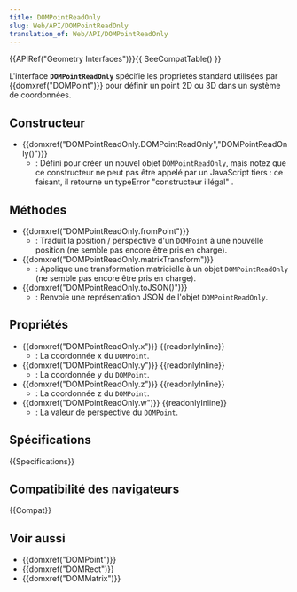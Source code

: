 ```yaml
---
title: DOMPointReadOnly
slug: Web/API/DOMPointReadOnly
translation_of: Web/API/DOMPointReadOnly
---
```


{{APIRef("Geometry Interfaces")}}{{ SeeCompatTable() }}

L'interface **`DOMPointReadOnly`** spécifie les propriétés standard utilisées par {{domxref("DOMPoint")}} pour définir un point 2D ou 3D dans un système de coordonnées.

## Constructeur

- {{domxref("DOMPointReadOnly.DOMPointReadOnly","DOMPointReadOnly()")}}
  - : Défini pour créer un nouvel objet `DOMPointReadOnly`, mais notez que ce constructeur ne peut pas être appelé par un JavaScript tiers : ce faisant, il retourne un typeError "constructeur illégal" .

## Méthodes

- {{domxref("DOMPointReadOnly.fromPoint")}}
  - : Traduit la position / perspective d'un `DOMPoint` à une nouvelle position (ne semble pas encore être pris en charge).
- {{domxref("DOMPointReadOnly.matrixTransform")}}
  - : Applique une transformation matricielle à un objet `DOMPointReadOnly`  (ne semble pas encore être pris en charge).
- {{domxref("DOMPointReadOnly.toJSON()")}}
  - : Renvoie une représentation JSON de l'objet `DOMPointReadOnly`.

## Propriétés

- {{domxref("DOMPointReadOnly.x")}} {{readonlyInline}}
  - : La coordonnée x du `DOMPoint`.
- {{domxref("DOMPointReadOnly.y")}} {{readonlyInline}}
  - : La coordonnée y du `DOMPoint`.
- {{domxref("DOMPointReadOnly.z")}} {{readonlyInline}}
  - : La coordonnée z du `DOMPoint`.
- {{domxref("DOMPointReadOnly.w")}} {{readonlyInline}}
  - : La valeur de perspective du `DOMPoint`.

## Spécifications

{{Specifications}}

## Compatibilité des navigateurs

{{Compat}}

## Voir aussi

- {{domxref("DOMPoint")}}
- {{domxref("DOMRect")}}
- {{domxref("DOMMatrix")}}
